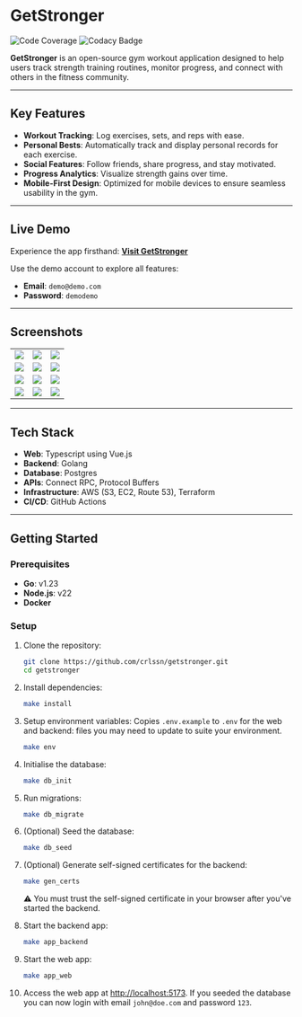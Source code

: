 # GetStronger

![Code Coverage](https://codecov.io/gh/crlssn/getstronger/graph/badge.svg?token=Y0VUDQ3FZW) ![Codacy Badge](https://app.codacy.com/project/badge/Grade/75e3f5a2db734f71871daaf8aadb3e5e)

**GetStronger** is an open-source gym workout application designed to help users track strength training routines, monitor progress, and connect with others in the fitness community.

---

## Key Features

- **Workout Tracking**: Log exercises, sets, and reps with ease.
- **Personal Bests**: Automatically track and display personal records for each exercise.
- **Social Features**: Follow friends, share progress, and stay motivated.
- **Progress Analytics**: Visualize strength gains over time.
- **Mobile-First Design**: Optimized for mobile devices to ensure seamless usability in the gym.

---

## Live Demo

Experience the app firsthand:
[**Visit GetStronger**](https://www.getstronger.pro)

Use the demo account to explore all features:

- **Email**: `demo@demo.com`
- **Password**: `demodemo`

---

## Screenshots

<table>
  <tr>
    <td><img src="https://github.com/user-attachments/assets/f6ee3471-a98f-4db6-864e-4bff35327805"/></td>
    <td><img src="https://github.com/user-attachments/assets/2722f99c-611b-45d4-aeaf-008138e75531"/></td>
    <td><img src="https://github.com/user-attachments/assets/798fdbec-d2ca-4538-a65f-fd393cb9b000"/></td>
  </tr>
  <tr>
    <td><img src="https://github.com/user-attachments/assets/cba930ad-955c-44b5-a0e1-dc7c7222ce95"/></td>
    <td><img src="https://github.com/user-attachments/assets/c51dc22a-aa9f-4bc9-8ee0-095c825f3f03"/></td>
    <td><img src="https://github.com/user-attachments/assets/1ee2fd43-12dd-4b11-b58c-6d7c7f5bbd89"/></td>
  </tr>
  <tr>
    <td><img src="https://github.com/user-attachments/assets/e0352822-b965-41ca-a1f2-a05d32c8402c"/></td>
    <td><img src="https://github.com/user-attachments/assets/ad944620-df23-4c19-8e3a-ec2c50f5edd1"/></td>
    <td><img src="https://github.com/user-attachments/assets/08b1d2b1-3e52-43f3-959e-d7955e4065b6"/></td>
  </tr>
  <tr>
    <td><img src="https://github.com/user-attachments/assets/f200ac6f-5e6f-4d30-8ee0-bcfc085a03d3"/></td>
    <td><img src="https://github.com/user-attachments/assets/0c93392e-071f-4360-9b9f-22de6e79bdc9"/></td>
    <td><img src="https://github.com/user-attachments/assets/61c8574f-be29-4a60-99c1-573f3bfd6b83"/></td>
  </tr>
</table>

---

## Tech Stack

- **Web**: Typescript using Vue.js
- **Backend**: Golang
- **Database**: Postgres
- **APIs**: Connect RPC, Protocol Buffers
- **Infrastructure**: AWS (S3, EC2, Route 53), Terraform
- **CI/CD**: GitHub Actions

---

## Getting Started

### Prerequisites

- **Go**: v1.23
- **Node.js**: v22
- **Docker**

### Setup

1. Clone the repository:
   ```bash
   git clone https://github.com/crlssn/getstronger.git
   cd getstronger
   ```

2. Install dependencies:
   ```bash
   make install
   ```

3. Setup environment variables:
   Copies `.env.example` to `.env` for the web and backend: files you may need to update to suite your environment.
   ```bash
   make env
   ```

4. Initialise the database:
   ```bash
   make db_init
   ```

5. Run migrations:
   ```bash
   make db_migrate
   ```

6. (Optional) Seed the database:
   ```bash
   make db_seed
   ```

7. (Optional) Generate self-signed certificates for the backend:
   ```bash
   make gen_certs
   ```
   ⚠ You must trust the self-signed certificate in your browser after you've started the backend.

8. Start the backend app:
   ```bash
   make app_backend
   ```

9. Start the web app:
   ```bash
   make app_web
   ```

10. Access the web app at [http://localhost:5173](http://localhost:5173). If you seeded the database you can now login with email `john@doe.com` and password `123`.
